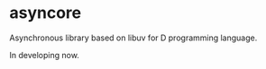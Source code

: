 asyncore
========

Asynchronous library based on libuv for D programming language.

In developing now.
